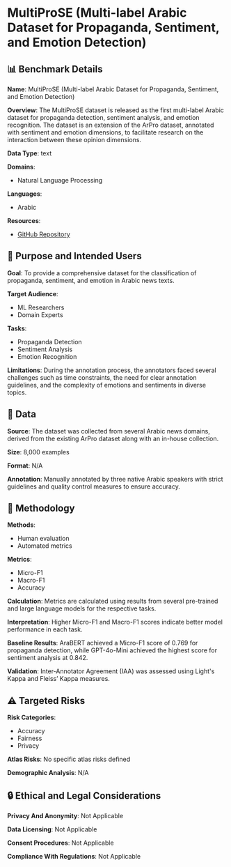 # MultiProSE (Multi-label Arabic Dataset for Propaganda, Sentiment, and Emotion Detection)

## 📊 Benchmark Details

**Name**: MultiProSE (Multi-label Arabic Dataset for Propaganda, Sentiment, and Emotion Detection)

**Overview**: The MultiProSE dataset is released as the first multi-label Arabic dataset for propaganda detection, sentiment analysis, and emotion recognition. The dataset is an extension of the ArPro dataset, annotated with sentiment and emotion dimensions, to facilitate research on the interaction between these opinion dimensions.

**Data Type**: text

**Domains**:
- Natural Language Processing

**Languages**:
- Arabic

**Resources**:
- [GitHub Repository](https://github.com/xxx/xxx)

## 🎯 Purpose and Intended Users

**Goal**: To provide a comprehensive dataset for the classification of propaganda, sentiment, and emotion in Arabic news texts.

**Target Audience**:
- ML Researchers
- Domain Experts

**Tasks**:
- Propaganda Detection
- Sentiment Analysis
- Emotion Recognition

**Limitations**: During the annotation process, the annotators faced several challenges such as time constraints, the need for clear annotation guidelines, and the complexity of emotions and sentiments in diverse topics.

## 💾 Data

**Source**: The dataset was collected from several Arabic news domains, derived from the existing ArPro dataset along with an in-house collection.

**Size**: 8,000 examples

**Format**: N/A

**Annotation**: Manually annotated by three native Arabic speakers with strict guidelines and quality control measures to ensure accuracy.

## 🔬 Methodology

**Methods**:
- Human evaluation
- Automated metrics

**Metrics**:
- Micro-F1
- Macro-F1
- Accuracy

**Calculation**: Metrics are calculated using results from several pre-trained and large language models for the respective tasks.

**Interpretation**: Higher Micro-F1 and Macro-F1 scores indicate better model performance in each task.

**Baseline Results**: AraBERT achieved a Micro-F1 score of 0.769 for propaganda detection, while GPT-4o-Mini achieved the highest score for sentiment analysis at 0.842.

**Validation**: Inter-Annotator Agreement (IAA) was assessed using Light's Kappa and Fleiss’ Kappa measures.

## ⚠️ Targeted Risks

**Risk Categories**:
- Accuracy
- Fairness
- Privacy

**Atlas Risks**:
No specific atlas risks defined

**Demographic Analysis**: N/A

## 🔒 Ethical and Legal Considerations

**Privacy And Anonymity**: Not Applicable

**Data Licensing**: Not Applicable

**Consent Procedures**: Not Applicable

**Compliance With Regulations**: Not Applicable
